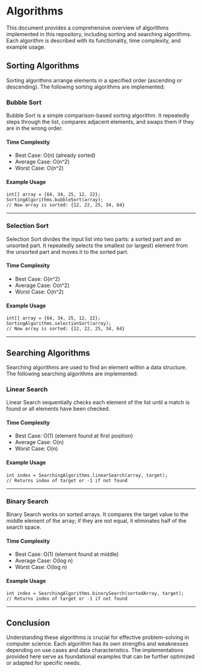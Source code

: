 # Algorithms

This document provides a comprehensive overview of algorithms implemented in this repository, including sorting and searching algorithms. Each algorithm is described with its functionality, time complexity, and example usage.

## Sorting Algorithms

Sorting algorithms arrange elements in a specified order (ascending or descending). The following sorting algorithms are implemented:

### Bubble Sort

Bubble Sort is a simple comparison-based sorting algorithm. It repeatedly steps through the list, compares adjacent elements, and swaps them if they are in the wrong order.

#### Time Complexity
- Best Case: O(n) (already sorted)
- Average Case: O(n^2)
- Worst Case: O(n^2)

#### Example Usage
```
int[] array = {64, 34, 25, 12, 22};
SortingAlgorithms.bubbleSort(array);
// Now array is sorted: {12, 22, 25, 34, 64}
```

---

### Selection Sort

Selection Sort divides the input list into two parts: a sorted part and an unsorted part. It repeatedly selects the smallest (or largest) element from the unsorted part and moves it to the sorted part.

#### Time Complexity
- Best Case: O(n^2)
- Average Case: O(n^2)
- Worst Case: O(n^2)

#### Example Usage
```
int[] array = {64, 34, 25, 12, 22};
SortingAlgorithms.selectionSort(array);
// Now array is sorted: {12, 22, 25, 34, 64}
```

---

## Searching Algorithms

Searching algorithms are used to find an element within a data structure. The following searching algorithms are implemented:

### Linear Search

Linear Search sequentially checks each element of the list until a match is found or all elements have been checked.

#### Time Complexity
- Best Case: O(1) (element found at first position)
- Average Case: O(n)
- Worst Case: O(n)

#### Example Usage
```
int index = SearchingAlgorithms.linearSearch(array, target);
// Returns index of target or -1 if not found
```

---

### Binary Search

Binary Search works on sorted arrays. It compares the target value to the middle element of the array; if they are not equal, it eliminates half of the search space.

#### Time Complexity
- Best Case: O(1) (element found at middle)
- Average Case: O(log n)
- Worst Case: O(log n)

#### Example Usage
```
int index = SearchingAlgorithms.binarySearch(sortedArray, target);
// Returns index of target or -1 if not found
```

---

## Conclusion

Understanding these algorithms is crucial for effective problem-solving in computer science. Each algorithm has its own strengths and weaknesses depending on use cases and data characteristics. The implementations provided here serve as foundational examples that can be further optimized or adapted for specific needs.
